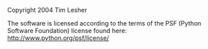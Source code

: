 Copyright 2004 Tim Lesher

The software is licensed according to the terms of the PSF (Python Software Foundation) license found here: http://www.python.org/psf/license/